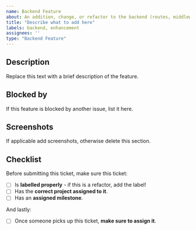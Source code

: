 ```yaml
---
name: Backend Feature
about: An addition, change, or refactor to the backend (routes, middleware, database, or funding).
title: "Describe what to add here"
labels: backend, enhancement
assignees: ''
type: "Backend Feature"
---
```


## Description
Replace this text with a brief description of the feature.

## Blocked by
If this feature is blocked by another issue, list it here.

## Screenshots
If applicable add screenshots, otherwise delete this section.

## Checklist
Before submitting this ticket, make sure this ticket:
- [ ] Is **labelled properly** - if this is a refactor, add the label!
- [ ] Has the **correct project assigned to it**.
- [ ] Has an **assigned milestone**.

And lastly:
- [ ] Once someone picks up this ticket, **make sure to assign it**.
